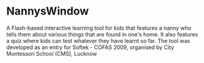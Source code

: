 NannysWindow
============

A Flash-based interactive learning tool for kids that features a nanny who tells them about various things that are found in one's home. It also features a quiz where kids can test whatever they have learnt so far.  The tool was developed as an entry for Softek - COFAS 2009, organised by City Montessori School (CMS), Lucknow
